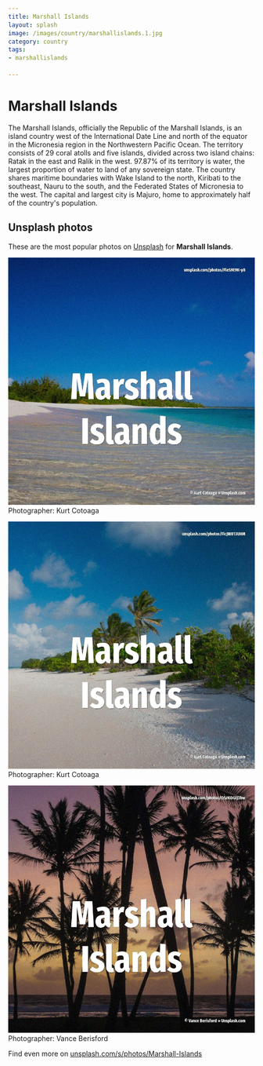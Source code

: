 ```yaml
---
title: Marshall Islands
layout: splash
image: /images/country/marshallislands.1.jpg
category: country
tags:
- marshallislands

---
```

# Marshall Islands

The Marshall Islands, officially the Republic of the Marshall Islands, is an island country west of  the International Date Line and north of the equator in the Micronesia region in the Northwestern  Pacific Ocean. The territory consists of 29 coral atolls and five islands, divided across two island chains: Ratak  in the east and Ralik in the west. 97.87% of its territory is water, the largest proportion of water to land of any sovereign state. The country shares maritime boundaries with Wake Island to the north, Kiribati to the southeast,  Nauru to the south, and the Federated States of Micronesia to the west. The capital and largest city is Majuro, home to approximately half of the country's population. 

 
## Unsplash photos
These are the most popular photos on [Unsplash](https://unsplash.com) for **Marshall Islands**.
 
![Marshall Islands](/images/country/marshallislands.1.jpg)
Photographer:  Kurt Cotoaga
 
![Marshall Islands](/images/country/marshallislands.2.jpg)
Photographer:  Kurt Cotoaga
 
![Marshall Islands](/images/country/marshallislands.3.jpg)
Photographer:  Vance Berisford
 
Find even more on [unsplash.com/s/photos/Marshall-Islands](https://unsplash.com/s/photos/Marshall-Islands)
 
